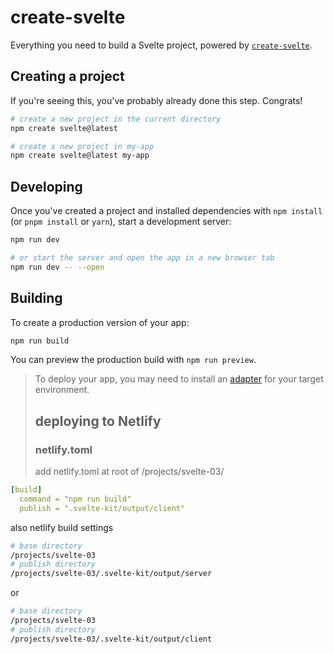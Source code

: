 # create-svelte

Everything you need to build a Svelte project, powered by [`create-svelte`](https://github.com/sveltejs/kit/tree/master/packages/create-svelte).

## Creating a project

If you're seeing this, you've probably already done this step. Congrats!

```bash
# create a new project in the current directory
npm create svelte@latest

# create a new project in my-app
npm create svelte@latest my-app
```

## Developing

Once you've created a project and installed dependencies with `npm install` (or `pnpm install` or `yarn`), start a development server:

```bash
npm run dev

# or start the server and open the app in a new browser tab
npm run dev -- --open
```

## Building

To create a production version of your app:

```bash
npm run build
```

You can preview the production build with `npm run preview`.

> To deploy your app, you may need to install an [adapter](https://kit.svelte.dev/docs/adapters) for your target environment.
>
> ## deploying to Netlify
>
> ### netlify.toml
>
> add netlify.toml at root of /projects/svelte-03/
>
> 

```yaml
[build]
  command = "npm run build"
  publish = ".svelte-kit/output/client"
```

also netlify build settings

```bash
# base directory  
/projects/svelte-03
# publish directory
/projects/svelte-03/.svelte-kit/output/server
```

or

```bash
# base directory  
/projects/svelte-03
# publish directory
/projects/svelte-03/.svelte-kit/output/client
```